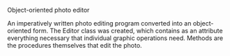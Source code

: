 Object-oriented photo editor

An imperatively written photo editing program converted into an object-oriented form.
The Editor class was created, which contains as an attribute everything necessary that individual graphic operations need.
Methods are the procedures themselves that edit the photo.
